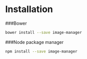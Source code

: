 Installation
===========

###Bower

```bash
bower install --save image-manager
```

###Node package manager

```bash
npm install --save image-manager
```
